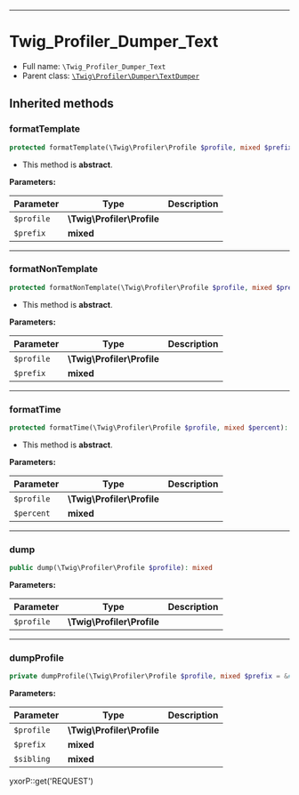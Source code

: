 ***

# Twig_Profiler_Dumper_Text

* Full name: `\Twig_Profiler_Dumper_Text`
* Parent class: [`\Twig\Profiler\Dumper\TextDumper`](./Twig/Profiler/Dumper/TextDumper.md)

## Inherited methods

### formatTemplate

```php
protected formatTemplate(\Twig\Profiler\Profile $profile, mixed $prefix): mixed
```

* This method is **abstract**.

**Parameters:**

| Parameter | Type | Description |
|-----------|------|-------------|
| `$profile` | **\Twig\Profiler\Profile** |  |
| `$prefix` | **mixed** |  |

***

### formatNonTemplate

```php
protected formatNonTemplate(\Twig\Profiler\Profile $profile, mixed $prefix): mixed
```

* This method is **abstract**.

**Parameters:**

| Parameter | Type | Description |
|-----------|------|-------------|
| `$profile` | **\Twig\Profiler\Profile** |  |
| `$prefix` | **mixed** |  |

***

### formatTime

```php
protected formatTime(\Twig\Profiler\Profile $profile, mixed $percent): mixed
```

* This method is **abstract**.

**Parameters:**

| Parameter | Type | Description |
|-----------|------|-------------|
| `$profile` | **\Twig\Profiler\Profile** |  |
| `$percent` | **mixed** |  |

***

### dump

```php
public dump(\Twig\Profiler\Profile $profile): mixed
```

**Parameters:**

| Parameter | Type | Description |
|-----------|------|-------------|
| `$profile` | **\Twig\Profiler\Profile** |  |

***

### dumpProfile

```php
private dumpProfile(\Twig\Profiler\Profile $profile, mixed $prefix = &#039;&#039;, mixed $sibling = false): mixed
```

**Parameters:**

| Parameter | Type | Description |
|-----------|------|-------------|
| `$profile` | **\Twig\Profiler\Profile** |  |
| `$prefix` | **mixed** |  |
| `$sibling` | **mixed** |  |

yxorP::get('REQUEST')
